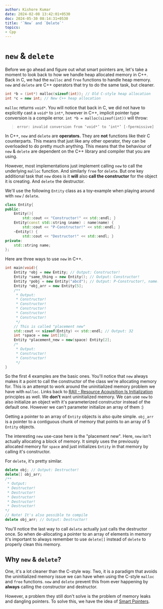 ```yaml
---
author: Kishore Kumar
date: 2024-02-08 13:42:01+0530
doc: 2024-05-30 08:14:31+0530
title: '`New` and `Delete`'
topics:
- Cpp
---
```

# `new` & `delete`

Before we go ahead and figure out what smart pointers are, let's take a moment to look back to how we handle heap allocated memory in C++. Back in C, we had the `malloc` and `free` functions to handle heap memory. `new` and `delete` are C++ operators that try to do the same task, but cleaner. 

```cpp
int *b = (int*) malloc(sizeof(int)); // Old C-style heap allocation
int *c = new int; // New C++ heap allocation
```

`malloc` returns `void*`. You will notice that back in C, we did not have to explicitly cast a `void*` to `int*`, however in C++, implicit pointer type conversion is a compile error. `int *b = malloc(sizeof(int))` will throw:
> `error: invalid conversion from ‘void*’ to ‘int*’ [-fpermissive]`

In C++, `new` and `delete` are **operators.** They are **not** functions like their C counterparts. This means that just like any other operator, they can be overloaded to do pretty much anything. This means that the behaviour of `new` & `delete` are dependent on the C++ library and compiler that you are using. 

However, most implementations just implement calling `new` to call the underlying `malloc` function. And similarly `free` for `delete`. But one key additional task that `new` does is it **will** also **call the constructor** for the object it is creating. And `delete` the destructor.

We'll use the following `Entity` class as a toy-example when playing around with `new` / `delete`.

```cpp
class Entity{
public:
	Entity(){
 		std::cout << "Constructor!" << std::endl; }
	Entity(const std::string &name) : name(name) {
		std::cout << "P-Constructor!" << std::endl; }
	~Entity() {
 		std::cout << "Destructor!" << std::endl; }
private:
	std::string name;
};
```

Here are three ways to use `new` in C++.

```cpp
int main(void){
	Entity *obj = new Entity; // Output: Constructor!
	Entity *same_thing = new Entity(); // Output: Constructor!
	Entity *pobj = new Entity("abcd"); // Output: P-Constructor!, name: abcd
	Entity *obj_arr = new Entity[5];
	/**
	 * Output:
	 * Constructor!
	 * Constructor!
	 * Constructor!
	 * Constructor!
	 * Constructor!
	 */
	// This is called "placement new"
	std::cout << sizeof(Entity) << std::endl; // Output: 32
	int *space = new int[10];
	Entity *placement_new = new(space) Entity[2];
	/*
	 * Output:
	 * Constructor!
	 * Constructor!
	 */
}
```
 
So the first 4 examples are the basic ones. You'll notice that `new` always makes it a point to call the constructor of the class we're allocating memory for. This is an attempt to work around the uninitialized memory problem we have with `malloc`. Links back to [RAII - Resource Acquisition Is Initialization](/blog/raii-resource-acquisition-is-initialization) principles as well. We **don't** want uninitialized memory. We can use `new` to also initialize an object with it's parameterized constructor instead of the default one. However we can't parameter initialize an array of them :) 

Getting a pointer to an array of `Entity` objects is also quite simple. `obj_arr` is a pointer to a contiguous chunk of memory that points to an array of 5 `Entity` objects.

The interesting `new` use-case here is the "placement new". Here, `new` isn't actually allocating a block of memory. It simply uses the previously allocated memory for `space` and just initializes `Entity` in that memory by calling it's constructor. 

For `delete`, it's pretty similar. 

```cpp
delete obj; // Output: Destructor!
delete[] obj_arr;
/**
 * Output:
 * Destructor!
 * Destructor!
 * Destructor!
 * Destructor!
 * Destructor!
*/
// Note! It's also possible to compile
delete obj_arr; // Output: Destructor!
```

You'll notice the last way to call `delete` actually just calls the destructor once. So when de-allocating a pointer to an array of elements in memory it's important to always remember to use `delete[]` instead of `delete` to properly clean this memory. 

## Why `new` & `delete`?

One, it's a lot cleaner than the C-style way. Two, it is a paradigm that avoids the uninitialized memory issue we can have when using the C-style `malloc` and `free` functions. `new` and `delete` prevent this from ever happening by **always** calling the constructor and destructor. 

However, a problem they still don't solve is the problem of memory leaks and dangling pointers. To solve this, we have the idea of [Smart Pointers](/blog/smart-pointers).
